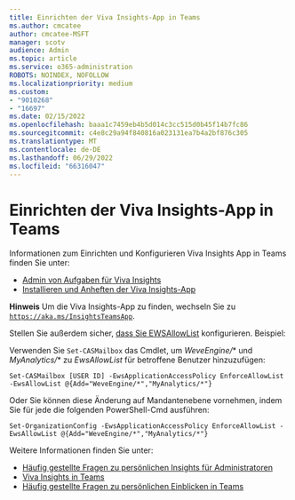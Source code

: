 ```yaml
---
title: Einrichten der Viva Insights-App in Teams
ms.author: cmcatee
author: cmcatee-MSFT
manager: scotv
audience: Admin
ms.topic: article
ms.service: o365-administration
ROBOTS: NOINDEX, NOFOLLOW
ms.localizationpriority: medium
ms.custom:
- "9010268"
- "16697"
ms.date: 02/15/2022
ms.openlocfilehash: baaa1c7459eb4b5d014c3cc515d0b45f14b7fc86
ms.sourcegitcommit: c4e8c29a94f840816a023131ea7b4a2bf876c305
ms.translationtype: MT
ms.contentlocale: de-DE
ms.lasthandoff: 06/29/2022
ms.locfileid: "66316047"
---
```

# <a name="setting-up-the-viva-insights-app-in-teams"></a>Einrichten der Viva Insights-App in Teams

Informationen zum Einrichten und Konfigurieren Viva Insights App in Teams finden Sie unter:

- [Admin von Aufgaben für Viva Insights](https://docs.microsoft.com/viva/insights/personal/teams/viva-teams-app-admin-tasks)
- [Installieren und Anheften der Viva Insights-App](https://docs.microsoft.com/viva/insights/personal/teams/viva-teams-app-install#install-the-app)

**Hinweis** Um die Viva Insights-App zu finden, wechseln Sie zu [`https://aka.ms/InsightsTeamsApp`](https://aka.ms/InsightsTeamsApp).

Stellen Sie außerdem sicher, [dass Sie EWSAllowList](https://docs.microsoft.com/viva/insights/personal/overview/mya-faq#q7-why-cant-licensed-users-see-one-or-more-of-the-viva-insights-or-myanalytics-elements) konfigurieren. Beispiel:

Verwenden Sie `Set-CASMailbox` das Cmdlet, um *WeveEngine/** und *MyAnalytics/** zu *EwsAllowList* für betroffene Benutzer hinzuzufügen:

`Set-CASMailbox [USER ID] -EwsApplicationAccessPolicy EnforceAllowList -EwsAllowList @{Add="WeveEngine/*","MyAnalytics/*"}`

Oder Sie können diese Änderung auf Mandantenebene vornehmen, indem Sie für jede die folgenden PowerShell-Cmd ausführen:

`Set-OrganizationConfig -EwsApplicationAccessPolicy EnforceAllowList -EwsAllowList @{Add="WeveEngine/*","MyAnalytics/*"}`

Weitere Informationen finden Sie unter:

- [Häufig gestellte Fragen zu persönlichen Insights für Administratoren](https://docs.microsoft.com/viva/insights/personal/overview/mya-faq#for-it-administrators)
- [Viva Insights in Teams](https://docs.microsoft.com/viva/insights/personal/teams/viva-teams-app)
- [Häufig gestellte Fragen zu persönlichen Einblicken in Teams](https://docs.microsoft.com/viva/insights/personal/teams/viva-teams-app-faq)
